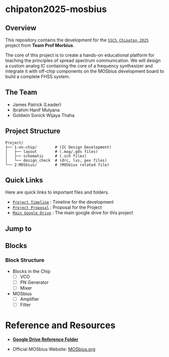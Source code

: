 # chipaton2025-mosbius

## Overview

This repository contains the development for the [`SSCS Chipaton 2025`](https://github.com/sscs-ose/sscs-chipathon-2025) project from **Team Prof Morbius**.

The core of this project is to create a hands-on educational platform for teaching the principles of spread spectrum communication. We will design a custom analog IC containing the core of a frequency synthesizer and integrate it with off-chip components on the MOSbius development board to build a complete FHSS system.

## The Team

- James Patrick (Leader) 
- Ibrahim Hanif Mulyana 
- Goldwin Sonick Wijaya Thaha 


## Project Structure

```
Project/
├── 1-on-chip/        # (IC Design Development)
│   ├── layout        # (.mag/.gds files)
│   ├── schematic     # (.sch files)
│   └── design_check  # (drc, lvs, pex files)
└── 2-MOSbius/        # (MOSbius related file)
```

## Quick Links

Here are quick links to important files and folders.
- [`Project Timeline`]( https://docs.google.com/spreadsheets/d/1ED5GlzHhh6iyMfWsxwQK_LsvYb5z8FFv7d2K7-hli_0/edit?usp=sharing ) : Timeline for the development
- [`Project Proposal`]( https://docs.google.com/presentation/d/1d4etSCZGezYiTcyhqJMmxZKgGMZXT_DFGWo_tfqO1z0/edit?usp=sharing ) : Proposal for the Project
- [`Main Google Drive`]( https://drive.google.com/drive/folders/1l0VH1jhEloeevTNJNOWizoYGq4sh_gAN?usp=sharing ) : The main google drive for this project

## Jump to

## Blocks

### Block Structure
- Blocks in the Chip
    - [ ] VCO
    - [ ] PN Generator
    - [ ] Mixer
- MOSbius
    - [ ] Amplifier
    - [ ] Filter

# Reference and Resources

- [**Google Drive Reference Folder**](https://drive.google.com/drive/folders/1b8676rH_8Ia3ey_xfa7GOdpoFaxuIsSj?usp=drive_link)

- Official MOSbius Website: [MOSbius.org]( https://mosbius.org/0_front_matter/intro.html )
